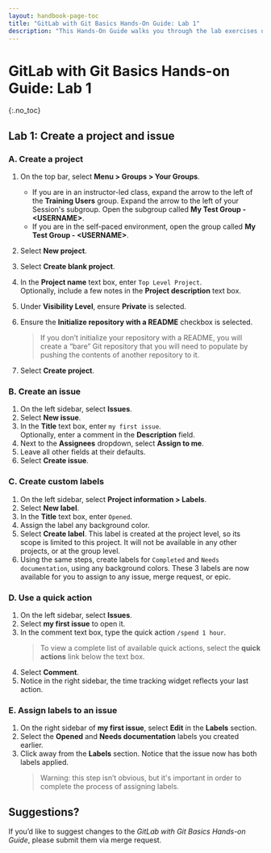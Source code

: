 ```yaml
---
layout: handbook-page-toc
title: "GitLab with Git Basics Hands-On Guide: Lab 1"
description: "This Hands-On Guide walks you through the lab exercises used in the GitLab with Git Basics course."
---
```

# GitLab with Git Basics Hands-on Guide: Lab 1
{:.no_toc}

## Lab 1: Create a project and issue

### A. Create a project
1. On the top bar, select **Menu > Groups > Your Groups**.
    - If you are in an instructor-led class, expand the arrow to the left of the **Training Users** group. Expand the arrow to the left of your Session's subgroup. Open the subgroup called **My Test Group - \<USERNAME\>**.
    - If you are in the self-paced environment, open the group called **My Test Group - \<USERNAME\>**.

1. Select **New project**. 
1. Select **Create blank project**.
1. In the **Project name** text box, enter `Top Level Project`.<br/>
   Optionally, include a few notes in the **Project description** text box.
1. Under **Visibility Level**, ensure **Private** is selected.
1. Ensure the **Initialize repository with a README** checkbox is selected. 
   > If you don’t initialize your repository with a README, you will create a “bare” Git repository that you will need to populate by pushing the contents of another repository to it.
1. Select **Create project**.

### B. Create an issue
1. On the left sidebar, select **Issues**.
1. Select **New issue**.
1. In the **Title** text box, enter `my first issue`.<br/>
   Optionally, enter a comment in the **Description** field.
1. Next to the **Assignees** dropdown, select **Assign to me**.
1. Leave all other fields at their defaults.
1. Select **Create issue**.

### C. Create custom labels
1. On the left sidebar, select **Project information > Labels**.
1. Select **New label**.
1. In the **Title** text box, enter `Opened`.
1. Assign the label any background color.
1. Select **Create label**. This label is created at the project level, so its scope is limited to this project. It will not be available in any other projects, or at the group level.
1. Using the same steps, create labels for `Completed` and `Needs documentation`, using any background colors. These 3 labels are now available for you to assign to any issue, merge request, or epic.

### D. Use a quick action
1. On the left sidebar, select **Issues**.
1. Select **my first issue** to open it.
1. In the comment text box, type the quick action `/spend 1 hour`.
   > To view a complete list of available quick actions, select the **quick actions** link below the text box.
1. Select **Comment**.
1. Notice in the right sidebar, the time tracking widget reflects your last action.

### E. Assign labels to an issue
1. On the right sidebar of **my first issue**, select **Edit** in the **Labels** section.
1. Select the **Opened** and **Needs documentation** labels you created earlier.
1. Click away from the **Labels** section. Notice that the issue now has both labels applied.
   > Warning: this step isn’t obvious, but it's important in order to complete the process of assigning labels.

## Suggestions?
If you’d like to suggest changes to the *GitLab with Git Basics Hands-on Guide*, please submit them via merge request.
